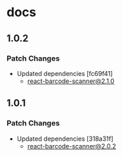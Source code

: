 # docs

## 1.0.2

### Patch Changes

- Updated dependencies [fc69f41]
  - react-barcode-scanner@2.1.0

## 1.0.1

### Patch Changes

- Updated dependencies [318a31f]
  - react-barcode-scanner@2.0.2
